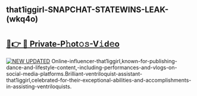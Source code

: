 ## that1iggirl-SNAPCHAT-STATEWINS-LEAK-(wkq4o)


# <h2><a href="https://mediaupload.pro?-20M">🔗👉 🔴 Private-P𝚑ot𝚘𝚜-V𝚒d𝚎o</a></h2>

[![NEW UPDATED](https://i.imgur.com/0qMVB7G.gif)](https://mediaupload.pro?-20M)
Online-influencer-that1iggirl,known-for-publishing-dance-and-lifestyle-content,-including-performances-and-vlogs-on-social-media-platforms.Brilliant-ventriloquist-assistant-that1iggirl,celebrated-for-their-exceptional-abilities-and-accomplishments-in-assisting-ventriloquists.  